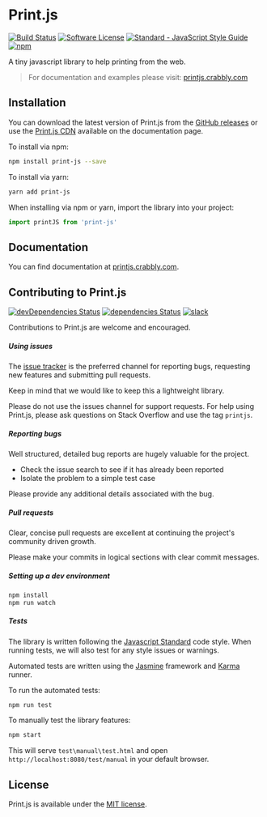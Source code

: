 # Print.js

[![Build Status](https://travis-ci.org/crabbly/Print.js.svg?branch=master)](https://travis-ci.org/crabbly/Print.js)
[![Software License](https://img.shields.io/badge/license-MIT-brightgreen.svg?style=flat)](LICENSE)
[![Standard - JavaScript Style Guide](https://img.shields.io/badge/code_style-standard-brightgreen.svg)](http://standardjs.com/)
[![npm](https://img.shields.io/npm/v/print-js.svg)](https://www.npmjs.com/package/print-js)

A tiny javascript library to help printing from the web.

>For documentation and examples please visit: [printjs.crabbly.com](http://printjs.crabbly.com)


## Installation

You can download the latest version of Print.js from the [GitHub releases](https://github.com/crabbly/Print.js/releases/latest) or use the [Print.js CDN](http://printjs.crabbly.com/#cdn) available on the documentation page.

To install via npm:

```bash
npm install print-js --save
```

To install via yarn:

```bash
yarn add print-js
```

When installing via npm or yarn, import the library into your project:

```js
import printJS from 'print-js'
```

## Documentation

You can find documentation at [printjs.crabbly.com](http://printjs.crabbly.com/#documentation).


## Contributing to Print.js

[![devDependencies Status](https://david-dm.org/crabbly/print.js/dev-status.svg)](https://david-dm.org/crabbly/print.js?type=dev)
[![dependencies Status](https://david-dm.org/crabbly/print.js/status.svg)](https://david-dm.org/crabbly/print.js)
[![slack](https://img.shields.io/badge/slack-printjs-orange.svg?logo=slack)](https://publicslack.com/slacks/printjs/invites/new)

Contributions to Print.js are welcome and encouraged.


##### Using issues

The [issue tracker](https://github.com/crabbly/Print.js/issues) is the preferred channel for reporting bugs, requesting new features and submitting pull requests.

Keep in mind that we would like to keep this a lightweight library.

Please do not use the issues channel for support requests. For help using Print.js, please ask questions on Stack Overflow and use the tag `printjs`.


##### Reporting bugs

Well structured, detailed bug reports are hugely valuable for the project.

 - Check the issue search to see if it has already been reported
 - Isolate the problem to a simple test case

Please provide any additional details associated with the bug.


##### Pull requests

Clear, concise pull requests are excellent at continuing the project's community driven growth.  

Please make your commits in logical sections with clear commit messages.  

##### Setting up a dev environment

```bash
npm install
npm run watch
```

##### Tests

The library is written following the [Javascript Standard](https://standardjs.com) code style. When running tests, we will also test for any style issues or warnings.

Automated tests are written using the [Jasmine](https://jasmine.github.io) framework and [Karma](https://karma-runner.github.io) runner.

To run the automated tests:

```bash
npm run test
```

To manually test the library features:

```bash
npm start
```

This will serve `test\manual\test.html` and open `http://localhost:8080/test/manual` in your default browser.

## License

Print.js is available under the [MIT license](https://github.com/crabbly/Print.js/blob/master/LICENSE).
